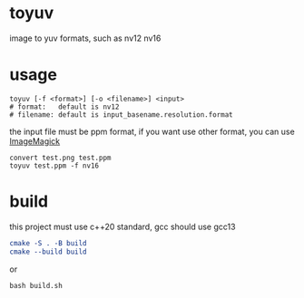# toyuv
image to yuv formats, such as nv12 nv16 

# usage

```shell
toyuv [-f <format>] [-o <filename>] <input>
# format:   default is nv12
# filename: default is input_basename.resolution.format
```

the input file must be ppm format, if you want use other format, you can use [ImageMagick](https://imagemagick.org/)

```shell
convert test.png test.ppm
toyuv test.ppm -f nv16
```

# build

this project must use c++20 standard, gcc should use gcc13

```cmake
cmake -S . -B build
cmake --build build
```

or

```
bash build.sh
```

